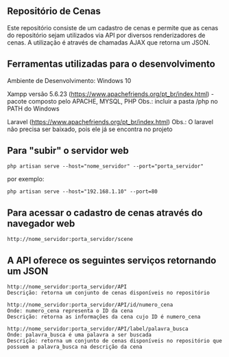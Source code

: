 ## Repositório de Cenas

Este repositório consiste de um cadastro de cenas e permite que as cenas do repositório sejam utilizados via API por diversos renderizadores de cenas. A utilização é através de chamadas AJAX que retorna um JSON.


## Ferramentas utilizadas para o desenvolvimento

Ambiente de Desenvolvimento: Windows 10

Xampp versão 5.6.23 (https://www.apachefriends.org/pt_br/index.html)
	- pacote composto pelo APACHE, MYSQL, PHP
	Obs.: incluir a pasta <PASTA DO XAMPP>/php no PATH do Windows

Laravel (https://www.apachefriends.org/pt_br/index.html)
	Obs.: O laravel não precisa ser baixado, pois ele já se encontra no projeto


## Para "subir" o servidor web

	php artisan serve --host="nome_servidor" --port="porta_servidor"

por exemplo: 

	php artisan serve --host="192.168.1.10" --port=80



## Para acessar o cadastro de cenas através do navegador web
	
	http://nome_servidor:porta_servidor/scene



## A API oferece os seguintes serviços retornando um JSON
	
	http://nome_servidor:porta_servidor/API
	Descrição: retorna um conjunto de cenas disponíveis no repositório

	http://nome_servidor:porta_servidor/API/id/numero_cena
	Onde: numero_cena representa o ID da cena
	Descrição: retorna as informações da cena cujo ID é numero_cena

	http://nome_servidor:porta_servidor/API/label/palavra_busca
	Onde: palavra_busca é uma palavra a ser buscada
	Descrição: retorna um conjunto de cenas disponíveis no repositório que possuem a palavra_busca na descrição da cena


